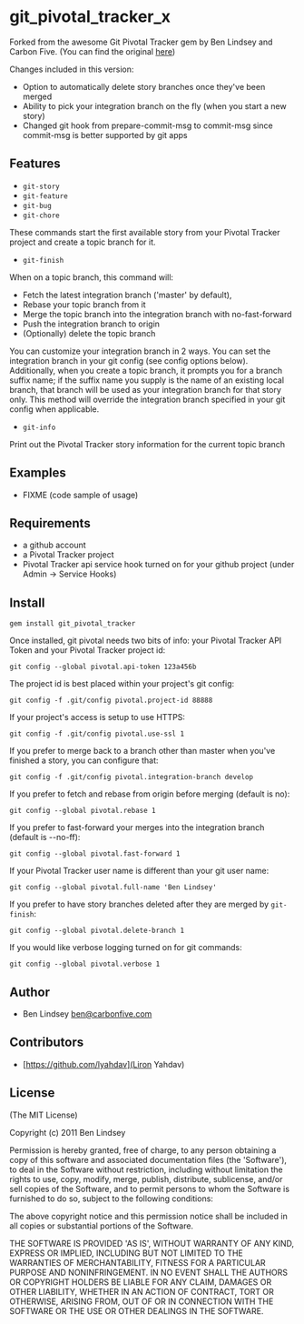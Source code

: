 git\_pivotal\_tracker_x
===========

Forked from the awesome Git Pivotal Tracker gem by Ben Lindsey and Carbon Five.  (You can find the original [here](https://github.com/blindsey/git_pivotal_tracker))

Changes included in this version:

* Option to automatically delete story branches once they've been merged
* Ability to pick your integration branch on the fly (when you start a new story)
* Changed git hook from prepare-commit-msg to commit-msg since commit-msg is better supported by git apps

Features
--------

* `git-story`
* `git-feature`
* `git-bug`
* `git-chore`

These commands start the first available story from your Pivotal Tracker project and create a topic branch for it.

* `git-finish`

When on a topic branch, this command will:

* Fetch the latest integration branch ('master' by default), 
* Rebase your topic branch from it
* Merge the topic branch into the integration branch with no-fast-forward 
* Push the integration branch to origin
* (Optionally) delete the topic branch

You can customize your integration branch in 2 ways.  You can set the integration branch in your git config (see config options below).  Additionally, when you create a topic branch, it prompts you for a branch suffix name; if the suffix name you supply is the name of an existing local branch, that branch will be used as your integration branch for that story only.  This method will override the integration branch specified in your git config when applicable.

* `git-info`

Print out the Pivotal Tracker story information for the current topic branch

Examples
--------

* FIXME (code sample of usage)

Requirements
------------

* a github account
* a Pivotal Tracker project
* Pivotal Tracker api service hook turned on for your github project (under Admin -> Service Hooks)

Install
-------

``gem install git_pivotal_tracker``

Once installed, git pivotal needs two bits of info: your Pivotal Tracker API Token and your Pivotal Tracker project id:

``git config --global pivotal.api-token 123a456b``

The project id is best placed within your project's git config:

``git config -f .git/config pivotal.project-id 88888``

If your project's access is setup to use HTTPS:

``git config -f .git/config pivotal.use-ssl 1``

If you prefer to merge back to a branch other than master when you've finished a story, you can configure that:

``git config -f .git/config pivotal.integration-branch develop``

If you prefer to fetch and rebase from origin before merging (default is no):

``git config --global pivotal.rebase 1``

If you prefer to fast-forward your merges into the integration branch (default is --no-ff):

``git config --global pivotal.fast-forward 1``

If your Pivotal Tracker user name is different than your git user name:

``git config --global pivotal.full-name 'Ben Lindsey'``

If you prefer to have story branches deleted after they are merged by `git-finish`:

``git config --global pivotal.delete-branch 1``

If you would like verbose logging turned on for git commands:

``git config --global pivotal.verbose 1``

Author
------

* Ben Lindsey <ben@carbonfive.com>

Contributors
------

* [https://github.com/lyahdav](Liron Yahdav)

License
-------

(The MIT License)

Copyright (c) 2011 Ben Lindsey

Permission is hereby granted, free of charge, to any person obtaining
a copy of this software and associated documentation files (the
'Software'), to deal in the Software without restriction, including
without limitation the rights to use, copy, modify, merge, publish,
distribute, sublicense, and/or sell copies of the Software, and to
permit persons to whom the Software is furnished to do so, subject to
the following conditions:

The above copyright notice and this permission notice shall be
included in all copies or substantial portions of the Software.

THE SOFTWARE IS PROVIDED 'AS IS', WITHOUT WARRANTY OF ANY KIND,
EXPRESS OR IMPLIED, INCLUDING BUT NOT LIMITED TO THE WARRANTIES OF
MERCHANTABILITY, FITNESS FOR A PARTICULAR PURPOSE AND NONINFRINGEMENT.
IN NO EVENT SHALL THE AUTHORS OR COPYRIGHT HOLDERS BE LIABLE FOR ANY
CLAIM, DAMAGES OR OTHER LIABILITY, WHETHER IN AN ACTION OF CONTRACT,
TORT OR OTHERWISE, ARISING FROM, OUT OF OR IN CONNECTION WITH THE
SOFTWARE OR THE USE OR OTHER DEALINGS IN THE SOFTWARE.
